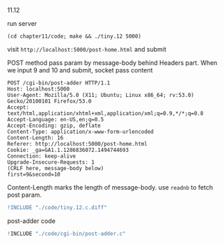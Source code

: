 11.12


run server

    (cd chapter11/code; make && ./tiny.12 5000)

visit `http://localhost:5000/post-home.html` and submit

POST method pass param by message-body behind Headers part.
When we input 9 and 10 and submit, socket pass content

    POST /cgi-bin/post-adder HTTP/1.1
    Host: localhost:5000
    User-Agent: Mozilla/5.0 (X11; Ubuntu; Linux x86_64; rv:53.0) Gecko/20100101 Firefox/53.0
    Accept: text/html,application/xhtml+xml,application/xml;q=0.9,*/*;q=0.8
    Accept-Language: en-US,en;q=0.5
    Accept-Encoding: gzip, deflate
    Content-Type: application/x-www-form-urlencoded
    Content-Length: 16
    Referer: http://localhost:5000/post-home.html
    Cookie: _ga=GA1.1.1286836072.1494744693
    Connection: keep-alive
    Upgrade-Insecure-Requests: 1
    (CRLF here, message-body below)
    first=9&second=10

Content-Length marks the length of message-body.
use `readnb` to fetch post param.

```diff
!INCLUDE "./code/tiny.12.c.diff"
```

post-adder code

```c
!INCLUDE "./code/cgi-bin/post-adder.c"
```
